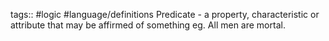tags:: #logic #language/definitions 
Predicate - a property, characteristic or attribute that may be affirmed of something eg. All men are mortal.